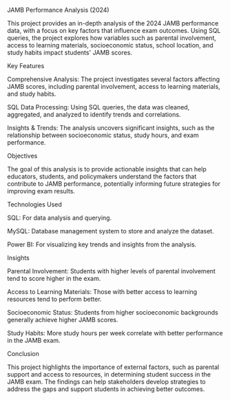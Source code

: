 JAMB Performance Analysis (2024)

This project provides an in-depth analysis of the 2024 JAMB performance data, with a focus on key factors that influence exam outcomes. Using SQL queries, the project explores how variables such as parental involvement, access to learning materials, socioeconomic status, school location, and study habits impact students' JAMB scores.

Key Features

Comprehensive Analysis: The project investigates several factors affecting JAMB scores, including parental involvement, access to learning materials, and study habits.

SQL Data Processing: Using SQL queries, the data was cleaned, aggregated, and analyzed to identify trends and correlations.

Insights & Trends: The analysis uncovers significant insights, such as the relationship between socioeconomic status, study hours, and exam performance.


Objectives

The goal of this analysis is to provide actionable insights that can help educators, students, and policymakers understand the factors that contribute to JAMB performance, potentially informing future strategies for improving exam results.

Technologies Used

SQL: For data analysis and querying.

MySQL: Database management system to store and analyze the dataset.

Power BI: For visualizing key trends and insights from the analysis.

Insights

Parental Involvement: Students with higher levels of parental involvement tend to score higher in the exam.

Access to Learning Materials: Those with better access to learning resources tend to perform better.

Socioeconomic Status: Students from higher socioeconomic backgrounds generally achieve higher JAMB scores.

Study Habits: More study hours per week correlate with better performance in the JAMB exam.


Conclusion

This project highlights the importance of external factors, such as parental support and access to resources, in determining student success in the JAMB exam. The findings can help stakeholders develop strategies to address the gaps and support students in achieving better outcomes.
